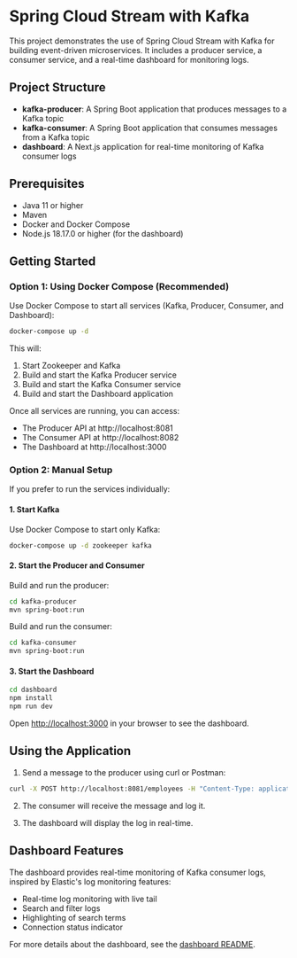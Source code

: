# Spring Cloud Stream with Kafka

This project demonstrates the use of Spring Cloud Stream with Kafka for building event-driven microservices. It includes a producer service, a consumer service, and a real-time dashboard for monitoring logs.

## Project Structure

- **kafka-producer**: A Spring Boot application that produces messages to a Kafka topic
- **kafka-consumer**: A Spring Boot application that consumes messages from a Kafka topic
- **dashboard**: A Next.js application for real-time monitoring of Kafka consumer logs

## Prerequisites

- Java 11 or higher
- Maven
- Docker and Docker Compose
- Node.js 18.17.0 or higher (for the dashboard)

## Getting Started

### Option 1: Using Docker Compose (Recommended)

Use Docker Compose to start all services (Kafka, Producer, Consumer, and Dashboard):

```bash
docker-compose up -d
```

This will:
1. Start Zookeeper and Kafka
2. Build and start the Kafka Producer service
3. Build and start the Kafka Consumer service
4. Build and start the Dashboard application

Once all services are running, you can access:
- The Producer API at http://localhost:8081
- The Consumer API at http://localhost:8082
- The Dashboard at http://localhost:3000

### Option 2: Manual Setup

If you prefer to run the services individually:

#### 1. Start Kafka

Use Docker Compose to start only Kafka:

```bash
docker-compose up -d zookeeper kafka
```

#### 2. Start the Producer and Consumer

Build and run the producer:

```bash
cd kafka-producer
mvn spring-boot:run
```

Build and run the consumer:

```bash
cd kafka-consumer
mvn spring-boot:run
```

#### 3. Start the Dashboard

```bash
cd dashboard
npm install
npm run dev
```

Open [http://localhost:3000](http://localhost:3000) in your browser to see the dashboard.

## Using the Application

1. Send a message to the producer using curl or Postman:

```bash
curl -X POST http://localhost:8081/employees -H "Content-Type: application/json" -d '{"id":"1", "name":"John Doe", "department":"IT"}'
```

2. The consumer will receive the message and log it.

3. The dashboard will display the log in real-time.

## Dashboard Features

The dashboard provides real-time monitoring of Kafka consumer logs, inspired by Elastic's log monitoring features:

- Real-time log monitoring with live tail
- Search and filter logs
- Highlighting of search terms
- Connection status indicator

For more details about the dashboard, see the [dashboard README](dashboard/README.md).
